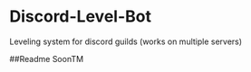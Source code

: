 # Discord-Level-Bot
Leveling system for discord guilds (works on multiple servers)

##Readme SoonTM
